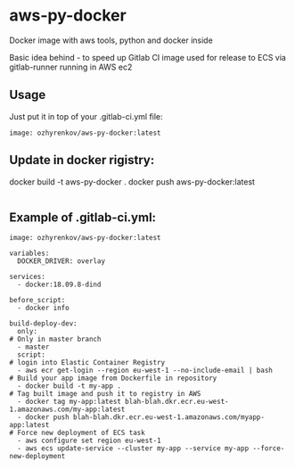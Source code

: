 # aws-py-docker
Docker image with aws tools, python and docker inside

Basic idea behind - to speed up Gitlab CI image used for release to ECS via gitlab-runner running in AWS ec2

## Usage
Just put it in top of your .gitlab-ci.yml file:
```
image: ozhyrenkov/aws-py-docker:latest

```
## Update in docker rigistry:
docker build -t aws-py-docker . 
docker push aws-py-docker:latest
```

```
## Example of .gitlab-ci.yml:
```
image: ozhyrenkov/aws-py-docker:latest

variables:
  DOCKER_DRIVER: overlay

services:
  - docker:18.09.8-dind

before_script:
  - docker info

build-deploy-dev:
  only:
# Only in master branch
  - master
  script:
# login into Elastic Container Registry
  - aws ecr get-login --region eu-west-1 --no-include-email | bash  
# Build your app image from Dockerfile in repository
  - docker build -t my-app . 
# Tag built image and push it to registry in AWS
  - docker tag my-app:latest blah-blah.dkr.ecr.eu-west-1.amazonaws.com/my-app:latest
  - docker push blah-blah.dkr.ecr.eu-west-1.amazonaws.com/myapp-app:latest
# Force new deployment of ECS task
  - aws configure set region eu-west-1 
  - aws ecs update-service --cluster my-app --service my-app --force-new-deployment
```

